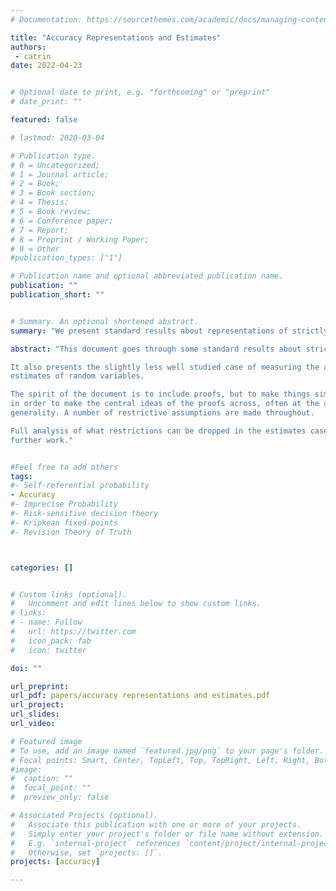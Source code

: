 ```yaml
---
# Documentation: https://sourcethemes.com/academic/docs/managing-content/

title: "Accuracy Representations and Estimates"
authors:
 - catrin
date: 2022-04-23


# Optional date to print, e.g. "forthcoming" or "preprint"
# date_print: ""

featured: false

# lastmod: 2020-03-04

# Publication type.
# 0 = Uncategorized;
# 1 = Journal article;
# 2 = Book;
# 3 = Book section;
# 4 = Thesis;
# 5 = Book review;
# 6 = Conference paper;
# 7 = Report;
# 8 = Preprint / Working Paper;
# 9 = Other
#publication_types: ["1"]

# Publication name and optional abbreviated publication name.
publication: ""
publication_short: ""


# Summary. An optional shortened abstract.
summary: "We present standard results about representations of strictly proper measures of accuracy. We also show the same results hold when measuring accuracy of previsions more generally."

abstract: "This document goes through some standard results about strictly proper measures of accuracy and representation theorems (Schervish and Savage/Bregman).

It also presents the slightly less well studied case of measuring the accuracy of
estimates of random variables.

The spirit of the document is to include proofs, but to make things simple
in order to make the central ideas of the proofs across, often at the cost of
generality. A number of restrictive assumptions are made throughout.

Full analysis of what restrictions can be dropped in the estimates case requires
further work."


#Feel free to add others
tags:
#- Self-referential probability
- Accuracy
#- Imprecise Probability
#- Risk-sensitive decision theory
#- Kripkean fixed-points
#- Revision Theory of Truth



categories: []


# Custom links (optional).
#   Uncomment and edit lines below to show custom links.
# links:
# - name: Follow
#   url: https://twitter.com
#   icon_pack: fab
#   icon: twitter

doi: ""

url_preprint:
url_pdf: papers/accuracy representations and estimates.pdf
url_project:
url_slides:
url_video:

# Featured image
# To use, add an image named `featured.jpg/png` to your page's folder.
# Focal points: Smart, Center, TopLeft, Top, TopRight, Left, Right, BottomLeft, Bottom, BottomRight.
#image:
#  caption: ""
#  focal_point: ""
#  preview_only: false

# Associated Projects (optional).
#   Associate this publication with one or more of your projects.
#   Simply enter your project's folder or file name without extension.
#   E.g. `internal-project` references `content/project/internal-project/index.md`.
#   Otherwise, set `projects: []`.
projects: [accuracy]

---
```

